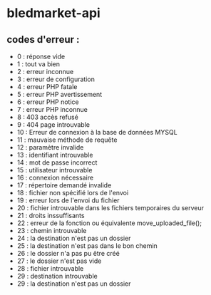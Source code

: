 # bledmarket-api

## codes d'erreur :
- 0 : réponse vide
- 1 : tout va bien
- 2 : erreur inconnue
- 3 : erreur de configuration
- 4 : erreur PHP fatale
- 5 : erreur PHP avertissement
- 6 : erreur PHP notice
- 7 : erreur PHP inconnue
- 8 : 403 accès refusé
- 9 : 404 page introuvable
- 10 : Erreur de connexion à la base de données MYSQL
- 11 : mauvaise méthode de requête
- 12 : paramètre invalide
- 13 : identifiant introuvable
- 14 : mot de passe incorrect
- 15 : utilisateur introuvable
- 16 : connexion nécessaire
- 17 : répertoire demandé invalide
- 18 : fichier non spécifié lors de l'envoi
- 19 : erreur lors de l'envoi du fichier
- 20 : fichier introuvable dans les fichiers temporaires du serveur
- 21 : droits inssuffisants
- 22 : erreur de la fonction ou équivalente move_uploaded_file();
- 23 : chemin introuvable
- 24 : la destination n'est pas un dossier
- 25 : la destination n'est pas dans le bon chemin
- 26 : le dossier n'a pas pu être créé
- 27 : le dossier n'est pas vide
- 28 : fichier introuvable
- 29 : destination introuvable
- 29 : la destination n'est pas un dossier